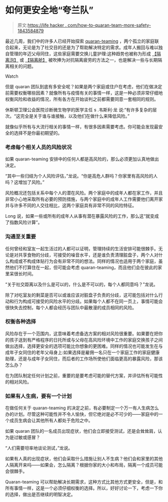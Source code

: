 # 如何更安全地“夸兰队”

> 原文:[https://life hacker . com/how-to-quaran-team-more-safety-1843584879](https://lifehacker.com/how-to-quaran-team-more-safely-1843584879)

最近几周，我们中的许多人已经开始探索 [quaran-teaming](https://www.today.com/health/quaranteaming-why-people-are-choosing-quarantine-groups-t179362?icid=related) ，两个孤立的家庭联合起来，无论是为了社交目的还是为了帮助解决特定的需求。成年人搬回与难以独自管理的年迈父母同住，这些家庭需要交换儿童护理:这种趋势也被称为形成 [【隔离泡】](https://slate.com/human-interest/2020/05/why-i-decided-to-join-a-quarantine-bubble-and-you-should-too.html) 或 [【隔离舱】](https://www.cnn.com/2020/04/30/health/how-to-form-a-bubble-wellness/index.html) 被吹捧为对抗隔离疲劳的方法之一，也是解决一些与长期隔离相关的问题。

Watch

但是 quaran 团队到底有多安全呢？如果是两个家庭或住户在考虑，他们在做决定前需要权衡哪些因素？就像所有与疫情有关的事情一样，这是一种必须非常仔细地权衡风险和收益的情况，所有各方在开始谈判之前都需要同意一套相同的规则。

休斯顿卫理公会医院诊断微生物学的医学主任 s .韦斯利·龙 说:“有许多复杂的层次。“这完全是关于谁与谁接触，以及他们在做什么来降低风险。”

就像似乎所有与大流行相关的事情一样，有很多因素需要考虑。你可能会发现最安全的选择不是你最初期望的。

### 考虑每个相关人员的风险状况

如果 quaran-teaming 安排中的任何人都是高风险的，那么必须更加认真地做出决定。

“其中一些归结为个人风险评估，”龙说。“你是高危人群吗？你家里有高风险的人吗？这增加了风险。”

风险概况还包括关系中每个人的潜在风险。两个家庭中的成年人都在家工作，并且非常小心地采取所有必要的预防措施，与两个家庭中的成年人工作需要他们离开家并与许多不同的人交往相比，这两个家庭具有非常不同的风险特征。

Long 说，如果一些或所有的成年人从事有潜在暴露风险的工作，那么这“就变成了指数风险计算”。

### 沟通至关重要

任何曾经和室友一起生活过的人都可以证明，管理持续的生活安排可能很棘手。无论是对共享食物的分歧，可接受的噪音水平，还是谁负责清理脏盘子，两个人对什么构成或不构成体贴行为会有非常不同的想法。同样的情况也适用于两个家庭，虽然他们不打算住在一起，但可能会考虑 quaran-teaming，而且他们会在彼此的家里呆很长时间。

“关于社交距离以及什么是可以的，什么是不可以的，每个人都同意吗？”龙说。

除了对吃室友的剩菜是否可以或谁应该对脏盘子负责的分歧，这可能包括对什么行动和行为构成可接受的风险水平的分歧。如果每个人都不在同一页上，事情可能会很快失去控制，每个人都会经历与团队中最散漫的成员相同的风险。

### 权衡各种选择

风险存在于一个范围内，这意味着考虑备选方案的相对风险很重要。如果要在把你的孩子送到有严格程序的日托所或与父母在高风险环境中工作的家庭交换孩子之间做出选择，选择更安全的选项可能比你想象的更困难。同样的情况也可能发生在与成年子女同住的老年父母身上:如果选择是雇佣一名只在一个家庭工作的家庭健康助理，还是与成年子女同住，而后者的工作场所使他们面临更高的暴露风险，那该怎么办？

在为团队制定任何计划之前，重要的是要考虑可能的替代方案，并评估所有可能性的相对风险。

### 如果有人生病，要有一个计划

在做任何关于 quaran-teaming 的决定之前，有必要制定一个万一有人生病怎么办的计划。尽管这种可能性并不令人愉快，但它绝对是必不可少的——家庭中的一个成员生病会让其他所有人都处于危险之中。

如果 quaran 团队的一名成员出现症状，他们会立即接受测试，还是会耸耸肩，认为是过敏或感冒？

“人们需要坦率地谈论测试，”龙说。

如果有人真的出现症状，他们会采取什么措施让别人不生病？他们会和家里的其他人隔离开来吗——如果会，怎么隔离？根据你家的大小和布局，隔离一个成员可能会很棘手。

Quaran-teaming 可以帮助解决长期需求，这种方式比其他方式更安全，但是，和所有事情一样，这是一个必须仔细权衡的选择。所以，好好讨论一下，考虑一下你的选择，做出是否继续的明智决定。